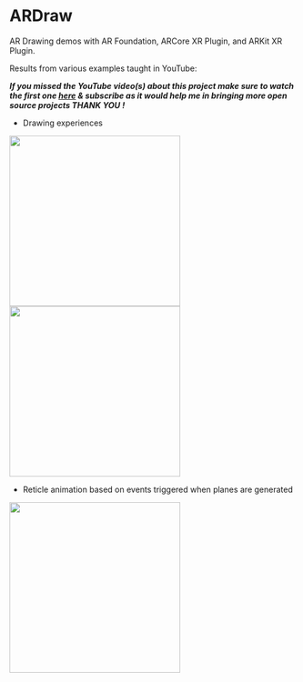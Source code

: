 # ARDraw
AR Drawing demos with AR Foundation, ARCore XR Plugin, and ARKit XR Plugin.

Results from various examples taught in YouTube:

***If you missed the YouTube video(s) about this project make sure to watch the first one <a href="https://www.youtube.com/watch?v=kcqcUxVQu0o">here</a> & subscribe as it would help me in bringing more open source projects THANK YOU !***

- Drawing experiences
<img src="https://github.com/dilmerv/ARDraw/blob/master/docs/images/demo_1.gif" width="300">

<img src="https://github.com/dilmerv/ARDraw/blob/master/docs/images/demo_2.gif" width="300">

- Reticle animation based on events triggered when planes are generated
<img src="https://github.com/dilmerv/ARDraw/blob/master/docs/images/demo_3.gif" width="300">